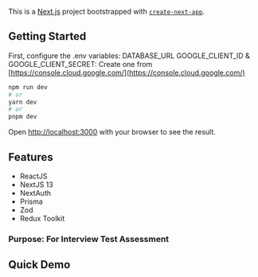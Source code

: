 This is a [Next.js](https://nextjs.org/) project bootstrapped with [`create-next-app`](https://github.com/vercel/next.js/tree/canary/packages/create-next-app).

## Getting Started

First, configure the .env variables:
DATABASE_URL
GOOGLE_CLIENT_ID & GOOGLE_CLIENT_SECRET: Create one from [https://console.cloud.google.com/](https://console.cloud.google.com/)

```bash
npm run dev
# or
yarn dev
# or
pnpm dev
```

Open [http://localhost:3000](http://localhost:3000) with your browser to see the result.

## Features
- ReactJS
- NextJS 13
- NextAuth
- Prisma
- Zod
- Redux Toolkit

### Purpose: For Interview Test Assessment

## Quick Demo


